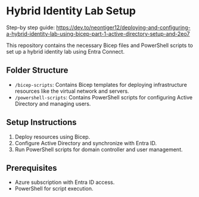 
# Hybrid Identity Lab Setup

Step-by step guide:
https://dev.to/neontiger12/deploying-and-configuring-a-hybrid-identity-lab-using-bicep-part-1-active-directory-setup-and-2eo7

This repository contains the necessary Bicep files and PowerShell scripts to set up a hybrid identity lab using Entra Connect.

## Folder Structure
- `/bicep-scripts`: Contains Bicep templates for deploying infrastructure resources like the virtual network and servers.
- `/powershell-scripts`: Contains PowerShell scripts for configuring Active Directory and managing users.

## Setup Instructions
1. Deploy resources using Bicep.
2. Configure Active Directory and synchronize with Entra ID.
3. Run PowerShell scripts for domain controller and user management.

## Prerequisites
- Azure subscription with Entra ID access.
- PowerShell for script execution.


  

